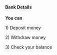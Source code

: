 #### Bank Details

<b>You can</b>
<p>1) Deposit money </p>
<p>2) Withdraw money </p>
<p>3) Check your balance </p>
